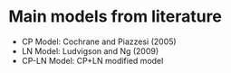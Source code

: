 # Main models from literature
* CP Model: Cochrane and Piazzesi (2005)
* LN Model: Ludvigson and Ng (2009)
* CP-LN Model: CP+LN modified model
